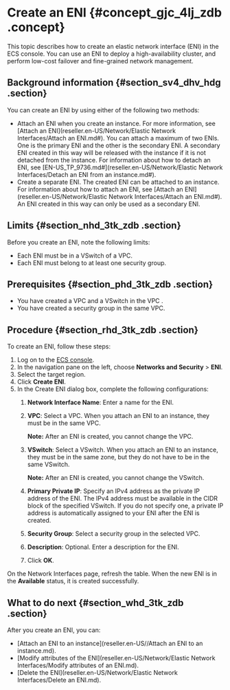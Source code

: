 # Create an ENI {#concept_gjc_4lj_zdb .concept}

This topic describes how to create an elastic network interface \(ENI\) in the ECS console. You can use an ENI to deploy a high-availability cluster, and perform low-cost failover and fine-grained network management.

## Background information {#section_sv4_dhv_hdg .section}

You can create an ENI by using either of the following two methods:

-   Attach an ENI when you create an instance. For more information, see [Attach an ENI](reseller.en-US/Network/Elastic Network Interfaces/Attach an ENI.md#). You can attach a maximum of two ENIs. One is the primary ENI and the other is the secondary ENI. A secondary ENI created in this way will be released with the instance if it is not detached from the instance. For information about how to detach an ENI, see [EN-US\_TP\_9736.md\#](reseller.en-US/Network/Elastic Network Interfaces/Detach an ENI from an instance.md#).
-   Create a separate ENI. The created ENI can be attached to an instance. For information about how to attach an ENI, see [Attach an ENI](reseller.en-US/Network/Elastic Network Interfaces/Attach an ENI.md#). An ENI created in this way can only be used as a secondary ENI.

## Limits {#section_nhd_3tk_zdb .section}

Before you create an ENI, note the following limits:

-   Each ENI must be in a VSwitch of a VPC.
-   Each ENI must belong to at least one security group.

## Prerequisites {#section_phd_3tk_zdb .section}

-   You have created a VPC and a VSwitch in the VPC .
-   You have created a security group in the same VPC.

## Procedure {#section_rhd_3tk_zdb .section}

To create an ENI, follow these steps:

1.  Log on to the [ECS console](https://partners-intl.console.aliyun.com/#/ecs).
2.  In the navigation pane on the left, choose **Networks and Security** \> **ENI**.
3.  Select the target region.
4.  Click **Create ENI**.
5.  In the Create ENI dialog box, complete the following configurations:
    1.  **Network Interface Name**: Enter a name for the ENI.
    2.  **VPC**: Select a VPC. When you attach an ENI to an instance, they must be in the same VPC.

        **Note:** After an ENI is created, you cannot change the VPC.

    3.  **VSwitch**: Select a VSwitch. When you attach an ENI to an instance, they must be in the same zone, but they do not have to be in the same VSwitch.

        **Note:** After an ENI is created, you cannot change the VSwitch.

    4.  **Primary Private IP**: Specify an IPv4 address as the private IP address of the ENI. The IPv4 address must be available in the CIDR block of the specified VSwitch. If you do not specify one, a private IP address is automatically assigned to your ENI after the ENI is created.
    5.  **Security Group**: Select a security group in the selected VPC.
    6.  **Description**: Optional. Enter a description for the ENI.
    7.  Click **OK**.

On the Network Interfaces page, refresh the table. When the new ENI is in the **Available** status, it is created successfully.

## What to do next {#section_whd_3tk_zdb .section}

After you create an ENI, you can:

-   [Attach an ENI to an instance](reseller.en-US//Attach an ENI to an instance.md).
-   [Modify attributes of the ENI](reseller.en-US/Network/Elastic Network Interfaces/Modify attributes of an ENI.md).
-   [Delete the ENI](reseller.en-US/Network/Elastic Network Interfaces/Delete an ENI.md).

